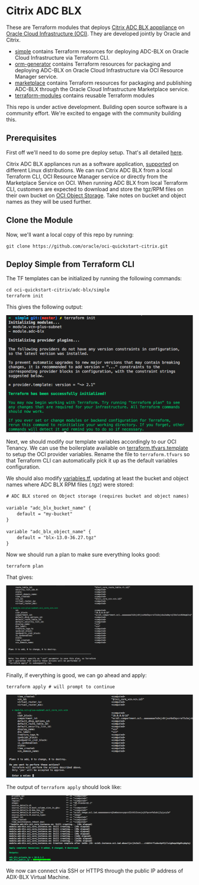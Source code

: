 # Citrix ADC BLX
These are Terraform modules that deploys [Citrix ADC BLX apppliance](https://docs.citrix.com/en-us/citrix-adc-blx/13/introduction-blx.html) on [Oracle Cloud Infrastructure (OCI)](https://cloud.oracle.com/en_US/cloud-infrastructure).  They are developed jointly by Oracle and Citrix.

* [simple](simple) contains Terraform resources for deploying ADC-BLX on Oracle Cloud Infrastructure via Terraform CLI.
* [orm-generator](orm-generator) contains Terraform resources for packaging and deploying ADC-BLX on Oracle Cloud Infrastructure via OCI Resource Manager service.
* [marketplace](marketplace) contains Terraform resources for packaging and publishing ADC-BLX through the Oracle Cloud Infrastructure Marketplace service.
* [terraform-modules](terraform-modules) contains reusable Terraform modules

This repo is under active development.  Building open source software is a community effort.  We're excited to engage with the community building this.

## Prerequisites

First off we'll need to do some pre deploy setup.  That's all detailed [here](https://github.com/oracle/oci-quickstart-prerequisites).

Citrix ADC BLX appliances run as a software application, [supported](https://docs.citrix.com/en-us/citrix-adc-blx/13/supported-linux-platforms-adc-features-blx.html) on different Linux distributions.
We can run Citrix ADC BLX from a local Terraform CLI, OCI Resource Manager service or directly from the Marketplace Service on OCI.
When running ADC BLX from local Terraform CLI, customers are expected to download and store the tgz/RPM files on their own bucket on [OCI Object Storage](https://docs.cloud.oracle.com/iaas/Content/Object/Concepts/objectstorageoverview.htm). Take notes on bucket and object names as they will be used further.

## Clone the Module

Now, we'll want a local copy of this repo by running:

    git clone https://github.com/oracle/oci-quickstart-citrix.git

## Deploy Simple from Terraform CLI

The TF templates can be initialized by running the following commands:
```
cd oci-quickstart-citrix/adc-blx/simple
terraform init
```

This gives the following output:

![](./images/tf-init.png)

Next, we should modify our template variables accordingly to our OCI Tenancy.
We can use the boilerplate available on [terraform.tfvars.template](terraform.tfvars.template) to setup the OCI provider variables. Rename the file to `terraform.tfvars` so that Terraform CLI can automatically pick it up as the default variables configuration.

We should also modify [variables.tf](./simple/variables.tf), updating at least the bucket and object names where ADC BLX RPM files (.tgz) were stored:

```
# ADC BLX stored on Object storage (requires bucket and object names)

variable "adc_blx_bucket_name" {
    default = "my-bucket"
}

variable "adc_blx_object_name" {
    default = "blx-13.0-36.27.tgz"
}

```

Now we should run a plan to make sure everything looks good:

```
terraform plan
```

That gives:

![](./images/tf-plan.png)


Finally, if everything is good, we can go ahead and apply:

```
terraform apply # will prompt to continue
```

![](./images/tf-apply-prompt.png)

The output of `terraform apply` should look like:

![](./images/tf-apply-done.png)

We now can connect via SSH or HTTPS through the public IP address of ADX-BLX Virtual Machine.
